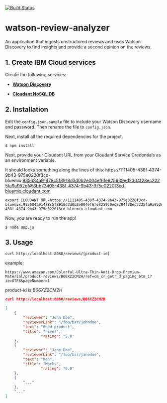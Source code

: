 [![Build Status](https://travis-ci.org/IBM/watson-review-analyzer.svg?branch=master)](https://travis-ci.org/IBM/watson-review-analyzer)

# watson-review-analyzer
An application that ingests unstructured reviews and uses Watson Discovery to find insights and provide a second opinion on the reviews. 

## 1. Create IBM Cloud services

Create the following services:

* [**Watson Discovery**](https://console.ng.bluemix.net/catalog/services/discovery)

* [**Cloudant NoSQL DB**](https://console.bluemix.net/catalog/services/cloudant-nosql-db)


## 2. Installation

Edit the `config.json.sample` file to include your Watson Discovery username and password. Then rename the file to `config.json`.

Next, install all the required dependencies for the project.

```
$ npm install
```

Next, provide your Cloudant URL from your Cloudant Service Credentials as an environment variable.

It should looks something along the lines of this: https://1111405-438f-4374-9b43-975e0220f3cd-bluemix:935684a91478c5f8918d3d0b2e004ef6fe825939ed2304f28ec2225fa9a952df@8bb72405-438f-4374-9b43-975e0220f3cd-bluemix.cloudant.com

```
export CLOUDANT_URL=https://1111405-438f-4374-9b43-975e0220f3cd-bluemix:935684a91478c5f8918d3d0b2e004ef6fe825939ed2304f28ec2225fa9a952df@8bb72405-438f-4374-9b43-975e0220f3cd-bluemix.cloudant.com
```
Now, you are ready to run the app!
```
$ node app.js
```

## 3. Usage
`curl http://localhost:8080/reviews/[product-id]`

example:

`https://www.amazon.com/Colorful-Ultra-Thin-Anti-Drop-Premium-Material/product-reviews/B06XZ2CM2H/ref=cm_cr_getr_d_paging_btm_1?ie=UTF8&pageNumber=1`

product-id is _B06XZ2CM2H_
```JSON
curl http://localhost:8080/reviews/B06XZ2CM2H

[
	{
		"reviewer": "John Doe",
		"reviewerLink": "/foo/bar/johndoe",
		"text": "Good product",
		"title": "Five!",
                "rating": "5.0"
	},
	{
		"reviewer": "Jane Doe",
		"reviewerLink": "/foo/bar/janedoe",
		"text": "Meh",
		"title": "Works",
                "rating": "5.0"
	},
	{
		"..."
	},
	"..."
]
```
